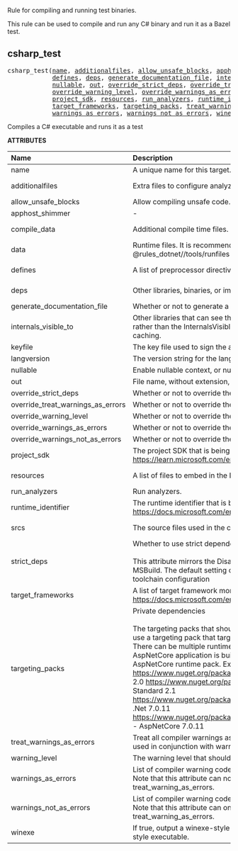 <!-- Generated with Stardoc: http://skydoc.bazel.build -->


Rule for compiling and running test binaries.

This rule can be used to compile and run any C# binary and run it as
a Bazel test.


<a id="csharp_test"></a>

## csharp_test

<pre>
csharp_test(<a href="#csharp_test-name">name</a>, <a href="#csharp_test-additionalfiles">additionalfiles</a>, <a href="#csharp_test-allow_unsafe_blocks">allow_unsafe_blocks</a>, <a href="#csharp_test-apphost_shimmer">apphost_shimmer</a>, <a href="#csharp_test-compile_data">compile_data</a>, <a href="#csharp_test-data">data</a>,
            <a href="#csharp_test-defines">defines</a>, <a href="#csharp_test-deps">deps</a>, <a href="#csharp_test-generate_documentation_file">generate_documentation_file</a>, <a href="#csharp_test-internals_visible_to">internals_visible_to</a>, <a href="#csharp_test-keyfile">keyfile</a>, <a href="#csharp_test-langversion">langversion</a>,
            <a href="#csharp_test-nullable">nullable</a>, <a href="#csharp_test-out">out</a>, <a href="#csharp_test-override_strict_deps">override_strict_deps</a>, <a href="#csharp_test-override_treat_warnings_as_errors">override_treat_warnings_as_errors</a>,
            <a href="#csharp_test-override_warning_level">override_warning_level</a>, <a href="#csharp_test-override_warnings_as_errors">override_warnings_as_errors</a>, <a href="#csharp_test-override_warnings_not_as_errors">override_warnings_not_as_errors</a>,
            <a href="#csharp_test-project_sdk">project_sdk</a>, <a href="#csharp_test-resources">resources</a>, <a href="#csharp_test-run_analyzers">run_analyzers</a>, <a href="#csharp_test-runtime_identifier">runtime_identifier</a>, <a href="#csharp_test-srcs">srcs</a>, <a href="#csharp_test-strict_deps">strict_deps</a>,
            <a href="#csharp_test-target_frameworks">target_frameworks</a>, <a href="#csharp_test-targeting_packs">targeting_packs</a>, <a href="#csharp_test-treat_warnings_as_errors">treat_warnings_as_errors</a>, <a href="#csharp_test-warning_level">warning_level</a>,
            <a href="#csharp_test-warnings_as_errors">warnings_as_errors</a>, <a href="#csharp_test-warnings_not_as_errors">warnings_not_as_errors</a>, <a href="#csharp_test-winexe">winexe</a>)
</pre>

Compiles a C# executable and runs it as a test

**ATTRIBUTES**


| Name  | Description | Type | Mandatory | Default |
| :------------- | :------------- | :------------- | :------------- | :------------- |
| <a id="csharp_test-name"></a>name |  A unique name for this target.   | <a href="https://bazel.build/concepts/labels#target-names">Name</a> | required |  |
| <a id="csharp_test-additionalfiles"></a>additionalfiles |  Extra files to configure analyzers.   | <a href="https://bazel.build/concepts/labels">List of labels</a> | optional | <code>[]</code> |
| <a id="csharp_test-allow_unsafe_blocks"></a>allow_unsafe_blocks |  Allow compiling unsafe code. It true, /unsafe is passed to the compiler.   | Boolean | optional | <code>False</code> |
| <a id="csharp_test-apphost_shimmer"></a>apphost_shimmer |  -   | <a href="https://bazel.build/concepts/labels">Label</a> | optional | <code>None</code> |
| <a id="csharp_test-compile_data"></a>compile_data |  Additional compile time files.   | <a href="https://bazel.build/concepts/labels">List of labels</a> | optional | <code>[]</code> |
| <a id="csharp_test-data"></a>data |  Runtime files. It is recommended to use the @rules_dotnet//tools/runfiles library to read the runtime files.   | <a href="https://bazel.build/concepts/labels">List of labels</a> | optional | <code>[]</code> |
| <a id="csharp_test-defines"></a>defines |  A list of preprocessor directive symbols to define.   | List of strings | optional | <code>[]</code> |
| <a id="csharp_test-deps"></a>deps |  Other libraries, binaries, or imported DLLs   | <a href="https://bazel.build/concepts/labels">List of labels</a> | optional | <code>[]</code> |
| <a id="csharp_test-generate_documentation_file"></a>generate_documentation_file |  Whether or not to generate a documentation file.   | Boolean | optional | <code>True</code> |
| <a id="csharp_test-internals_visible_to"></a>internals_visible_to |  Other libraries that can see the assembly's internal symbols. Using this rather than the InternalsVisibleTo assembly attribute will improve build caching.   | List of strings | optional | <code>[]</code> |
| <a id="csharp_test-keyfile"></a>keyfile |  The key file used to sign the assembly with a strong name.   | <a href="https://bazel.build/concepts/labels">Label</a> | optional | <code>None</code> |
| <a id="csharp_test-langversion"></a>langversion |  The version string for the language.   | String | optional | <code>""</code> |
| <a id="csharp_test-nullable"></a>nullable |  Enable nullable context, or nullable warnings.   | String | optional | <code>"disable"</code> |
| <a id="csharp_test-out"></a>out |  File name, without extension, of the built assembly.   | String | optional | <code>""</code> |
| <a id="csharp_test-override_strict_deps"></a>override_strict_deps |  Whether or not to override the strict_deps attribute.   | Boolean | optional | <code>False</code> |
| <a id="csharp_test-override_treat_warnings_as_errors"></a>override_treat_warnings_as_errors |  Whether or not to override the treat_warnings_as_errors attribute.   | Boolean | optional | <code>False</code> |
| <a id="csharp_test-override_warning_level"></a>override_warning_level |  Whether or not to override the warning_level attribute.   | Boolean | optional | <code>False</code> |
| <a id="csharp_test-override_warnings_as_errors"></a>override_warnings_as_errors |  Whether or not to override the warnings_as_errors attribute.   | Boolean | optional | <code>False</code> |
| <a id="csharp_test-override_warnings_not_as_errors"></a>override_warnings_not_as_errors |  Whether or not to override the warnings_not_as_errors attribute.   | Boolean | optional | <code>False</code> |
| <a id="csharp_test-project_sdk"></a>project_sdk |  The project SDK that is being targeted. See https://learn.microsoft.com/en-us/dotnet/core/project-sdk/overview   | String | optional | <code>"default"</code> |
| <a id="csharp_test-resources"></a>resources |  A list of files to embed in the DLL as resources.   | <a href="https://bazel.build/concepts/labels">List of labels</a> | optional | <code>[]</code> |
| <a id="csharp_test-run_analyzers"></a>run_analyzers |  Run analyzers.   | Boolean | optional | <code>False</code> |
| <a id="csharp_test-runtime_identifier"></a>runtime_identifier |  The runtime identifier that is being targeted. See https://docs.microsoft.com/en-us/dotnet/core/rid-catalog   | String | required |  |
| <a id="csharp_test-srcs"></a>srcs |  The source files used in the compilation.   | <a href="https://bazel.build/concepts/labels">List of labels</a> | optional | <code>[]</code> |
| <a id="csharp_test-strict_deps"></a>strict_deps |  Whether to use strict dependencies or not. <br><br>        This attribute mirrors the DisableTransitiveProjectReferences in MSBuild.         The default setting of this attribute can be overridden in the toolchain configuration   | Boolean | optional | <code>True</code> |
| <a id="csharp_test-target_frameworks"></a>target_frameworks |  A list of target framework monikers to buildSee https://docs.microsoft.com/en-us/dotnet/standard/frameworks   | List of strings | required |  |
| <a id="csharp_test-targeting_packs"></a>targeting_packs |  Private dependencies <br><br>        The targeting packs that should be used to build the target.         You should use a targeting pack that targets the same framework as the target.          There can be multiple runtime packs for a given target e.g. when a AspNetCore          application is built you need the base runtime pack and the AspNetCore runtime pack.         Example runtime packs:         https://www.nuget.org/packages/NETStandard.Library - .Net Standard 2.0         https://www.nuget.org/packages/NETStandard.Library.Ref - .Net Standard 2.1         https://www.nuget.org/packages/Microsoft.NETCore.App.Ref/7.0.11 - .Net 7.0.11         https://www.nuget.org/packages/Microsoft.AspNetCore.App.Ref/7.0.11 - AspNetCore 7.0.11   | <a href="https://bazel.build/concepts/labels">List of labels</a> | optional | <code>[]</code> |
| <a id="csharp_test-treat_warnings_as_errors"></a>treat_warnings_as_errors |  Treat all compiler warnings as errors. Note that this attribute can not be used in conjunction with warnings_as_errors.   | Boolean | optional | <code>False</code> |
| <a id="csharp_test-warning_level"></a>warning_level |  The warning level that should be used by the compiler.   | Integer | optional | <code>3</code> |
| <a id="csharp_test-warnings_as_errors"></a>warnings_as_errors |  List of compiler warning codes that should be considered as errors. Note that this attribute can not be used in conjunction with treat_warning_as_errors.   | List of strings | optional | <code>[]</code> |
| <a id="csharp_test-warnings_not_as_errors"></a>warnings_not_as_errors |  List of compiler warning codes that should not be considered as errors. Note that this attribute can only be used in conjunction with treat_warning_as_errors.   | List of strings | optional | <code>[]</code> |
| <a id="csharp_test-winexe"></a>winexe |  If true, output a winexe-style executable, otherwiseoutput a console-style executable.   | Boolean | optional | <code>False</code> |


